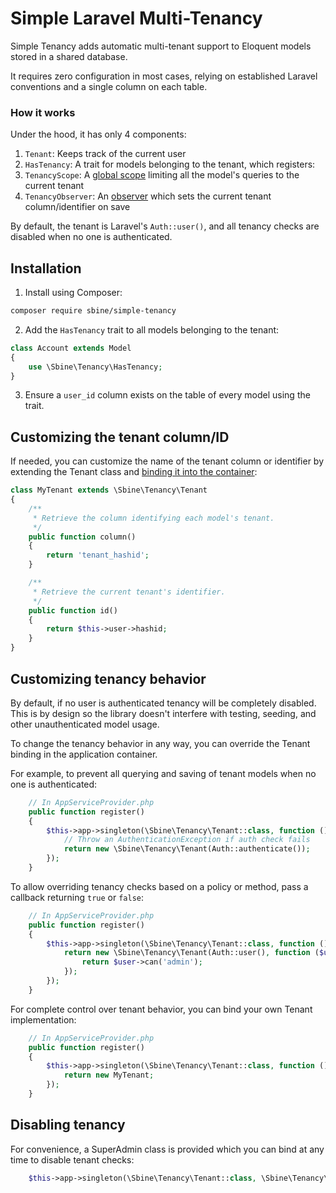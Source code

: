 # Simple Laravel Multi-Tenancy

Simple Tenancy adds automatic multi-tenant support to Eloquent models stored in a shared database.

It requires zero configuration in most cases, relying on established Laravel conventions and a single column on each table.

### How it works
Under the hood, it has only 4 components:
1. `Tenant`: Keeps track of the current user
2. `HasTenancy`: A trait for models belonging to the tenant, which registers:
3. `TenancyScope`: A [global scope](https://laravel.com/docs/master/eloquent#global-scopes) limiting all the model's queries to the current tenant
4. `TenancyObserver`: An [observer](https://laravel.com/docs/master/eloquent#observers) which sets the current tenant column/identifier on save

By default, the tenant is Laravel's `Auth::user()`, and all tenancy checks are disabled when no one is authenticated.

## Installation
1. Install using Composer:
```bash
composer require sbine/simple-tenancy
```

2. Add the `HasTenancy` trait to all models belonging to the tenant:
```php
class Account extends Model
{
    use \Sbine\Tenancy\HasTenancy;
}
```

3. Ensure a `user_id` column exists on the table of every model using the trait.

## Customizing the tenant column/ID
If needed, you can customize the name of the tenant column or identifier by extending the Tenant class and [binding it into the container](#customizing-tenancy-behavior):
```php
class MyTenant extends \Sbine\Tenancy\Tenant
{
    /**
     * Retrieve the column identifying each model's tenant.
     */
    public function column()
    {
        return 'tenant_hashid';
    }

    /**
     * Retrieve the current tenant's identifier.
     */
    public function id()
    {
        return $this->user->hashid;
    }
}
```

## Customizing tenancy behavior
By default, if no user is authenticated tenancy will be completely disabled. This is by design so the library doesn't interfere with testing, seeding, and other unauthenticated model usage.

To change the tenancy behavior in any way, you can override the Tenant binding in the application container. 

For example, to prevent all querying and saving of tenant models when no one is authenticated:
```php
    // In AppServiceProvider.php
    public function register()
    {
        $this->app->singleton(\Sbine\Tenancy\Tenant::class, function () {
            // Throw an AuthenticationException if auth check fails
            return new \Sbine\Tenancy\Tenant(Auth::authenticate());
        });
    }
```

To allow overriding tenancy checks based on a policy or method, pass a callback returning `true` or `false`:
```php
    // In AppServiceProvider.php
    public function register()
    {
        $this->app->singleton(\Sbine\Tenancy\Tenant::class, function () {
            return new \Sbine\Tenancy\Tenant(Auth::user(), function ($user) {
                return $user->can('admin');
            });
        });
    }
```

For complete control over tenant behavior, you can bind your own Tenant implementation:
```php
    // In AppServiceProvider.php
    public function register()
    {
        $this->app->singleton(\Sbine\Tenancy\Tenant::class, function () {
            return new MyTenant;
        });
    }
```

## Disabling tenancy
For convenience, a SuperAdmin class is provided which you can bind at any time to disable tenant checks:
```php
    $this->app->singleton(\Sbine\Tenancy\Tenant::class, \Sbine\Tenancy\SuperAdmin::class);
```
